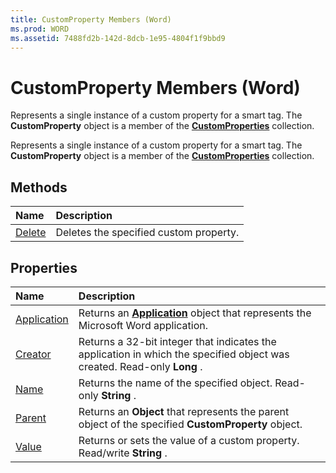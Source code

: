 ```yaml
---
title: CustomProperty Members (Word)
ms.prod: WORD
ms.assetid: 7488fd2b-142d-8dcb-1e95-4804f1f9bbd9
---
```



# CustomProperty Members (Word)
Represents a single instance of a custom property for a smart tag. The  **CustomProperty** object is a member of the **[CustomProperties](customproperties-object-word.md)** collection.

Represents a single instance of a custom property for a smart tag. The  **CustomProperty** object is a member of the **[CustomProperties](customproperties-object-word.md)** collection.


## Methods



|**Name**|**Description**|
|:-----|:-----|
|[Delete](customproperty-delete-method-word.md)|Deletes the specified custom property.|

## Properties



|**Name**|**Description**|
|:-----|:-----|
|[Application](customproperty-application-property-word.md)|Returns an  **[Application](application-object-word.md)** object that represents the Microsoft Word application.|
|[Creator](customproperty-creator-property-word.md)|Returns a 32-bit integer that indicates the application in which the specified object was created. Read-only  **Long** .|
|[Name](customproperty-name-property-word.md)|Returns the name of the specified object. Read-only  **String** .|
|[Parent](customproperty-parent-property-word.md)|Returns an  **Object** that represents the parent object of the specified **CustomProperty** object.|
|[Value](customproperty-value-property-word.md)|Returns or sets the value of a custom property. Read/write  **String** .|

